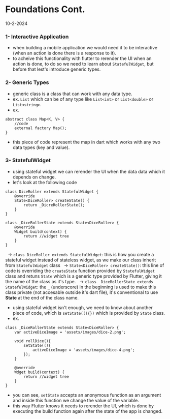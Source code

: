 # Foundations Cont.
10-2-2024

### 1- Interactive Application
* when building a mobile application we would need it to be interactive (when an action is done there is a response to it).
* to acheive this functionality with flutter to rerender the UI when an action is done, to do so we need to learn about `StatefulWidget`, but before that lest's introduce generic types.


### 2- Generic Types
* generic class is a class that can work with any data type.
* ex. `List` which can be of any type like `List<int>` or `List<double>` or `List<string>`.
* ex.
```
abstract class Map<K, V> {
    //code
    external factory Map();
}
```
* this piece of code represent the map in dart which works with any two data types (key and value).


### 3- StatefulWidget
* using stateful widget we can rerender the UI when the data data which it depends on change.
* let's look at the following code
```
class DiceRoller extends StatefulWidget {
    @override
    State<DiceRoller> createState() {
        return _DicreRollerState();
    }
}

class _DiceRollerState extends State<DiceRoller> {
    @override
    Widget build(context) {
        return //widget tree
    }
}
```
&nbsp; -> `class DiceRoller extends StatefulWidget`: this is how you create a stateful widget instead of stateless widget, as we make our class inherit from `StatefulWidget` class
&nbsp; -> `State<DiceRoller> createState()`: this line of code is overriding the `createState` function provided by `StatefulWidget` class and retuns `State` which is a generic type provided by Flutter, giving it the name of the class as it's type.
&nbsp; -> `class _DiceRollerState extends StatefulWidget`: the `_` (underscore) in the beginning is used to make this class private (not accesable outside it's dart file), it's conventional to use **State** at the end of the class name.
* using stateful widget isn't enough, we need to know about another piece of code, which is `setState((){})` which is provided by `State` class.
* ex.
```
class _DiceRollerState extends State<DiceRoller> {
    var activeDiceImage = 'assets/images/dice-2.png';

    void rollDice(){
        setState((){
            activeDiceImage = 'assets/images/dice-4.png';
        });
    }

    @override
    Wdget build(context) {
        return //widget tree
    }
}
```
* you can see, `setState` accepts an anonymous function as an argument and inside this function we change the value of the variable.
* this way Flutter knows it needs to rerender the UI, which is done by executing the build function again after the state of the app is changed.

